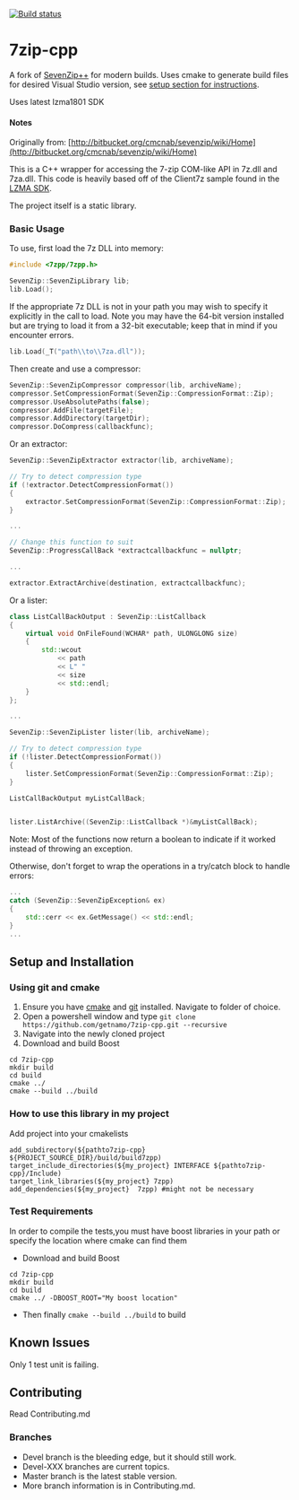 [![Build status](https://ci.appveyor.com/api/projects/status/jywlyxm4s1957le0?svg=true)](https://ci.appveyor.com/project/kenkit/7zip-cpp)

# 7zip-cpp
A fork of [SevenZip++](http://bitbucket.org/cmcnab/sevenzip/wiki/Home) for modern builds. Uses cmake to generate build files for desired Visual Studio version, see [setup section for instructions](https://github.com/getnamo/7zip-cpp#using-git-and-cmake).

Uses latest lzma1801 SDK

#### Notes
Originally from:
[http://bitbucket.org/cmcnab/sevenzip/wiki/Home](http://bitbucket.org/cmcnab/sevenzip/wiki/Home)


This is a C++ wrapper for accessing the 7-zip COM-like API in 7z.dll and 7za.dll. This code is heavily based off of the Client7z sample found in the [LZMA SDK](http://www.7-zip.org/sdk.html).

The project itself is a static library.

### Basic Usage

To use, first load the 7z DLL into memory:

```cpp
#include <7zpp/7zpp.h>

SevenZip::SevenZipLibrary lib;
lib.Load();
```

If the appropriate 7z DLL is not in your path you may wish to specify it explicitly in the call to load. Note you may have the 64-bit version installed but are trying to load it from a 32-bit executable; keep that in mind if you encounter errors.

```cpp
lib.Load(_T("path\\to\\7za.dll"));
```

Then create and use a compressor:

```cpp
SevenZip::SevenZipCompressor compressor(lib, archiveName);
compressor.SetCompressionFormat(SevenZip::CompressionFormat::Zip);
compressor.UseAbsolutePaths(false);
compressor.AddFile(targetFile);
compressor.AddDirectory(targetDir);
compressor.DoCompress(callbackfunc);
```

Or an extractor:

```cpp
SevenZip::SevenZipExtractor extractor(lib, archiveName);

// Try to detect compression type
if (!extractor.DetectCompressionFormat())
{
	extractor.SetCompressionFormat(SevenZip::CompressionFormat::Zip);
}

...

// Change this function to suit
SevenZip::ProgressCallBack *extractcallbackfunc = nullptr;

...

extractor.ExtractArchive(destination, extractcallbackfunc);
```

Or a lister:

```cpp
class ListCallBackOutput : SevenZip::ListCallback
{
	virtual void OnFileFound(WCHAR* path, ULONGLONG size)
	{
		std::wcout
			<< path
			<< L" "
			<< size
			<< std::endl;
	}
};

...

SevenZip::SevenZipLister lister(lib, archiveName);

// Try to detect compression type
if (!lister.DetectCompressionFormat())
{
	lister.SetCompressionFormat(SevenZip::CompressionFormat::Zip);
}

ListCallBackOutput myListCallBack;


lister.ListArchive((SevenZip::ListCallback *)&myListCallBack);
```

Note:  Most of the functions now return a boolean to indicate if it worked
instead of throwing an exception.

Otherwise, don't forget to wrap the operations in a try/catch block to handle errors:

```cpp
...
catch (SevenZip::SevenZipException& ex)
{
    std::cerr << ex.GetMessage() << std::endl;
}
...
```

## Setup and Installation

### Using git and cmake
1. Ensure you have [cmake](https://cmake.org/download/) and [git](https://git-scm.com/downloads) installed. Navigate to folder of choice.
2. Open a powershell window and type ```git clone https://github.com/getnamo/7zip-cpp.git --recursive```
3. Navigate into the newly cloned project
4. Download and build Boost
```plain 
cd 7zip-cpp
mkdir build 
cd build 
cmake ../
cmake --build ../build 
```

### How to use this library in my project
Add project into your cmakelists 

```plain
add_subdirectory(${pathto7zip-cpp} ${PROJECT_SOURCE_DIR}/build/build7zpp)
target_include_directories(${my_project} INTERFACE ${pathto7zip-cpp}/Include)
target_link_libraries(${my_project} 7zpp)
add_dependencies(${my_project}  7zpp) #might not be necessary
```

### Test Requirements

In order to compile the tests,you must have boost libraries in your path or specify the location where cmake can find them

- Download and build Boost
```plain
cd 7zip-cpp
mkdir build 
cd build
cmake ../ -DBOOST_ROOT="My boost location"
```
- Then finally `cmake --build ../build` to build


## Known Issues

Only 1 test unit is failing.

## Contributing

Read Contributing.md

### Branches

- Devel branch is the bleeding edge, but it should still work.
- Devel-XXX branches are current topics.
- Master branch is the latest stable version.
- More branch information is in Contributing.md.
